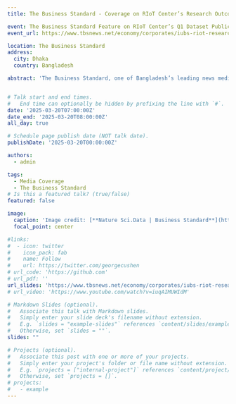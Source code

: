 ```yaml
---
title: The Business Standard - Coverage on RIoT Center’s Research Outcome [Newspaper]

event: The Business Standard Feature on RIoT Center’s Q1 Dataset Publication
event_url: https://www.tbsnews.net/economy/corporates/iubs-riot-research-center-publishes-datasets-nature-scientific-data-1097656

location: The Business Standard
address:
  city: Dhaka
  country: Bangladesh

abstract: 'The Business Standard, one of Bangladesh’s leading news media outlets, featured our research work at the RIoT Research Center, Independent University Bangladesh (IUB). The coverage highlighted the publication of two significant datasets in Nature Scientific Data (Q1), a prestigious journal known for its impact in the scientific community. This recognition underscores the importance of our research in industrial automation, robotics, and IoT, contributing valuable resources to the global scientific community.'


# Talk start and end times.
#   End time can optionally be hidden by prefixing the line with `#`.
date: '2025-03-20T07:00:00Z'
date_end: '2025-03-20T08:00:00Z'
all_day: true

# Schedule page publish date (NOT talk date).
publishDate: '2025-03-20T00:00:00Z'

authors:
  - admin

tags: 
  - Media Coverage
  - The Business Standard
# Is this a featured talk? (true/false)
featured: false

image:
  caption: 'Image credit: [**Nature Sci.Data | Business Standard**](https://www.tbsnews.net/economy/corporates/iubs-riot-research-center-publishes-datasets-nature-scientific-data-1097656)'
  focal_point: center

#links:
#  - icon: twitter
#    icon_pack: fab
#    name: Follow
#    url: https://twitter.com/georgecushen
# url_code: 'https://github.com'
# url_pdf: ''
url_slides: 'https://www.tbsnews.net/economy/corporates/iubs-riot-research-center-publishes-datasets-nature-scientific-data-1097656'
# url_video: 'https://www.youtube.com/watch?v=iuqAIMUWIdM'

# Markdown Slides (optional).
#   Associate this talk with Markdown slides.
#   Simply enter your slide deck's filename without extension.
#   E.g. `slides = "example-slides"` references `content/slides/example-slides.md`.
#   Otherwise, set `slides = ""`.
slides: ""

# Projects (optional).
#   Associate this post with one or more of your projects.
#   Simply enter your project's folder or file name without extension.
#   E.g. `projects = ["internal-project"]` references `content/project/deep-learning/index.md`.
#   Otherwise, set `projects = []`.
# projects:
#   - example
---
```



